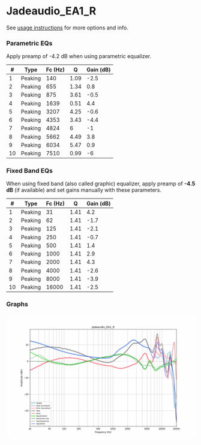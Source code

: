 # Jadeaudio_EA1_R
See [usage instructions](https://github.com/jaakkopasanen/AutoEq#usage) for more options and info.

### Parametric EQs
Apply preamp of -4.2 dB when using parametric equalizer.

|   # | Type    |   Fc (Hz) |    Q |   Gain (dB) |
|-----|---------|-----------|------|-------------|
|   1 | Peaking |       140 | 1.09 |        -2.5 |
|   2 | Peaking |       655 | 1.34 |         0.8 |
|   3 | Peaking |       875 | 3.61 |        -0.5 |
|   4 | Peaking |      1639 | 0.51 |         4.4 |
|   5 | Peaking |      3207 | 4.25 |        -0.6 |
|   6 | Peaking |      4353 | 3.43 |        -4.4 |
|   7 | Peaking |      4824 | 6    |        -1   |
|   8 | Peaking |      5662 | 4.49 |         3.8 |
|   9 | Peaking |      6034 | 5.47 |         0.9 |
|  10 | Peaking |      7510 | 0.99 |        -6   |

### Fixed Band EQs
When using fixed band (also called graphic) equalizer, apply preamp of **-4.5 dB** (if available) and set gains manually with these parameters.

|   # | Type    |   Fc (Hz) |    Q |   Gain (dB) |
|-----|---------|-----------|------|-------------|
|   1 | Peaking |        31 | 1.41 |         4.2 |
|   2 | Peaking |        62 | 1.41 |        -1.7 |
|   3 | Peaking |       125 | 1.41 |        -2.1 |
|   4 | Peaking |       250 | 1.41 |        -0.7 |
|   5 | Peaking |       500 | 1.41 |         1.4 |
|   6 | Peaking |      1000 | 1.41 |         2.9 |
|   7 | Peaking |      2000 | 1.41 |         4.3 |
|   8 | Peaking |      4000 | 1.41 |        -2.6 |
|   9 | Peaking |      8000 | 1.41 |        -3.9 |
|  10 | Peaking |     16000 | 1.41 |        -2.5 |

### Graphs
![](./Jadeaudio_EA1_R.png)
